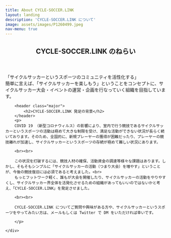 ```yaml
---
title: About CYCLE-SOCCER.LINK
layout: landing
description: 'CYCLE-SOCCER.LINK について'
image: assets/images/P1260499.jpeg
nav-menu: true
---
```


<!-- Main -->
<div id="main">

<!-- One -->
<section id="one">
	<div class="inner">
		<header class="major">
			<h2>CYCLE-SOCCER.LINK のねらい</h2>
		</header>
		<p>
		「サイクルサッカーというスポーツのコミュニティを活性化する」<br>
		簡単に言えば、「サイクルサッカーを楽しもう」ということをコンセプトに、サイクルサッカー大会・イベントの運営・企画を行なっていく組織を目指しています。
		</p>

		<header class="major">
			<h2>CYCLE-SOCCER.LINK 発足の背景</h2>
		</header>
		<p>
		COVID 19 （新型コロナウィルス）の影響により、室内で行う競技であるサイクルサッカーというスポーツの活動は極めて大きな制限を受け、満足な活動ができない状況が長らく続いております。そのため、全国的に、新規プレーヤーの獲得が困難だったり、プレーヤーの競技離れが加速し、サイクルサッカーというスポーツの存続が極めて難しい状況にあります。

		<br><br>

		この状況を打破するには、競技人材の確保、活動資金の調達等様々な課題はあります。しかし、そもそもシンプルに「サイクルサッカーの活動（つまり大会）を増やす」ということが、今後の競技復旧には必須であると考えました。<br>
		もっとフットワーク軽く、誰もが大会を開催したり、サイクルサッカーの活動をやりやすくし、サイクルサッカー界全体を活発化させるための組織があってもいいのではないかと考え、「CYCLE-SOCCER.LINK」を発足させました。

		<br><br>

		CYCLE-SOCCER.LINK についてご質問や興味がある方や、サイクルサッカーというスポーツをやってみたい方は、メールもしくは Twitter で DM をいただければ幸いです。

		</p>

	</div>
</section>


</div>
